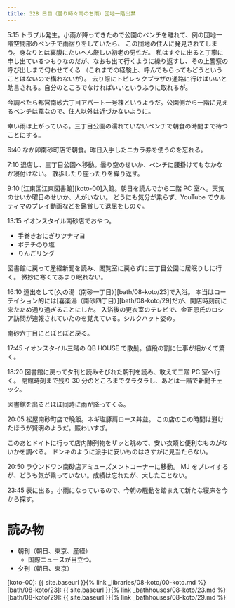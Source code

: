 ```yaml
---
title: 328 日目（曇り時々雨のち雨）団地一階出禁
---
```


5:15 トラブル発生。小雨が降ってきたので公園のベンチを離れて、例の団地一階空間部のベンチで雨宿りをしていたら、
この団地の住人に発見されてしまう。身なりとは裏腹にたいへん厳しい初老の男性だ。
私はすぐに出ると丁寧に申し出ているつもりなのだが、なおも出て行くように繰り返すし、その上警察の呼び出しまで匂わせてくる
（これまでの経験上、呼んでもらってもどうということはないので構わないが）。
去り際にトピレックプラザの通路に行けばいいと助言される。自分のところでなければいいというふうに取れるが。

今調べたら都営南砂六丁目アパート一号棟というようだ。公園側から一階に見えるベンチは罠なので、住人以外は近づかないように。

幸い雨は上がっている。三丁目公園の濡れていないベンチで朝食の時間まで待つことにする。

6:40 なか卯南砂町店で朝食。昨日入手したニカラ券を使うのを忘れる。

7:10 退店し、三丁目公園へ移動。曇り空のせいか、ベンチに腰掛けてもなかなか寝付けない。
散歩したり座ったりを繰り返す。

9:10 [江東区江東図書館][koto-00]入館。朝日を読んでから二階 PC 室へ。天気のせいか曜日のせいか、人がいない。
どうにも気分が乗らず、YouTube でウルティマのプレイ動画などを鑑賞して退屈をしのぐ。

13:15 イオンスタイル南砂店でおやつ。

* 手巻きおにぎりツナマヨ
* ポテチのり塩
* りんごリング

図書館に戻って産経新聞を読み、閲覧室に戻らずに三丁目公園に居眠りしに行く。
微妙に寒くてあまり眠れない。

16:10 遠出をして[久の湯（南砂一丁目）][bath/08-koto/23]で入浴。
本当はローテイション的には[喜楽湯（南砂四丁目）][bath/08-koto/29]だが、開店時刻前に来たため通り過ぎることにした。
入浴後の更衣室のテレビで、金正恩氏のロシア訪問が速報されていたのを覚えている。シルクハット姿の。

南砂六丁目にとぼとぼと戻る。

17:45 イオンスタイル三階の QB HOUSE で散髪。値段の割に仕事が細かくて驚く。

18:20 図書館に戻って夕刊と読みそびれた朝刊を読み、敢えて二階 PC 室へ行く。
閉館時刻まで残り 30 分のところまでダラダラし、あとは一階で新聞チェック。

図書館を出るとほぼ同時に雨が降ってくる。

20:05 松屋南砂町店で晩飯。ネギ塩豚肩ロース丼並。
この店のこの時間は避けたほうが賢明のようだ。賑わいすぎ。

このあとドイトに行って店内陳列物をザッと眺めて、安い衣類と便利なものがないかを調べる。
ドンキのように派手に安いものはさすがに見当たらない。

20:50 ラウンドワン南砂店アミューズメントコーナーに移動。
MJ をプレイするが、どうも気が乗っていない。成績は忘れたが、大したことない。

23:45 表に出る。小雨になっているので、今朝の騒動を踏まえて新たな寝床を今から探す。

# 読み物

* 朝刊（朝日、東京、産経）
  * 国際ニュースが目立つ。
* 夕刊（朝日、東京）

[koto-00]: {{ site.baseurl }}{% link _libraries/08-koto/00-koto.md %}
[bath/08-koto/23]: {{ site.baseurl }}{% link _bathhouses/08-koto/23.md %}
[bath/08-koto/29]: {{ site.baseurl }}{% link _bathhouses/08-koto/29.md %}
